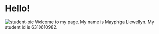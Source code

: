 # Hello!
![student-pic](https://user-images.githubusercontent.com/69451540/185804772-701803ea-76b2-4ecb-aa33-3191dfe96c5b.jpg)
Welcome to my page.
My name is Mayphiga Llewellyn.
My student id is 6310610982.

